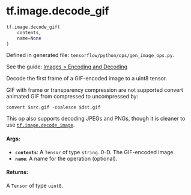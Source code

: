 <div itemscope itemtype="http://developers.google.com/ReferenceObject">
<meta itemprop="name" content="tf.image.decode_gif" />
<meta itemprop="path" content="Stable" />
</div>

# tf.image.decode_gif

``` python
tf.image.decode_gif(
    contents,
    name=None
)
```



Defined in generated file: `tensorflow/python/ops/gen_image_ops.py`.

See the guide: [Images > Encoding and Decoding](../../../../api_guides/python/image.md#Encoding_and_Decoding)

Decode the first frame of a GIF-encoded image to a uint8 tensor.

GIF with frame or transparency compression are not supported
convert animated GIF from compressed to uncompressed by:

    convert $src.gif -coalesce $dst.gif

This op also supports decoding JPEGs and PNGs, though it is cleaner to use
<a href="../../tf/image/decode_image.md"><code>tf.image.decode_image</code></a>.

#### Args:

* <b>`contents`</b>: A `Tensor` of type `string`. 0-D.  The GIF-encoded image.
* <b>`name`</b>: A name for the operation (optional).


#### Returns:

A `Tensor` of type `uint8`.